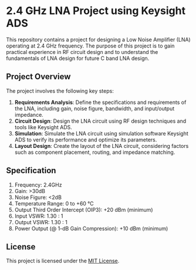 # 2.4 GHz LNA Project using Keysight ADS

This repository contains a project for designing a Low Noise Amplifier (LNA) operating at 2.4 GHz frequency. The purpose of this project is to gain practical experience in RF circuit design and to understand the fundamentals of LNA design for future C band LNA design.

## Project Overview

The project involves the following key steps:
1. **Requirements Analysis**: Define the specifications and requirements of the LNA, including gain, noise figure, bandwidth, and input/output impedance.
2. **Circuit Design**: Design the LNA circuit using RF design techniques and tools like Keysight ADS.
3. **Simulation**: Simulate the LNA circuit using simulation software Keysight ADS to verify its performance and optimize its parameters.
4. **Layout Design**: Create the layout of the LNA circuit, considering factors such as component placement, routing, and impedance matching.

## Specification

1. Frequency: 2.4GHz
2. Gain: >30dB
3. Noise Figure: <2dB
4. Temperature Range: 0 to +60 °C
5. Output Third Order Intercept (OIP3): +20 dBm (minimum)
6. Input VSWR: 1.30 : 1
7. Output VSWR: 1.30 : 1
8. Power Output (@ 1-dB Gain Compression): +10 dBm (minimum)

## License

This project is licensed under the [MIT License](LICENSE).
